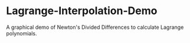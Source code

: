 # Lagrange-Interpolation-Demo
A graphical demo of Newton's Divided Differences to calculate Lagrange polynomials.
